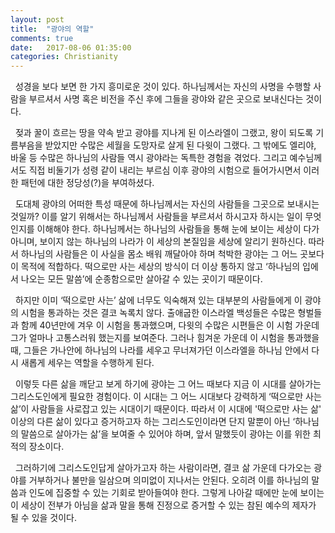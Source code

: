 ```yaml
---
layout: post
title:  "광야의 역할"
comments: true
date:   2017-08-06 01:35:00
categories: Christianity
---
```

&nbsp; 성경을 보다 보면 한 가지 흥미로운 것이 있다. 하나님께서는 자신의 사명을 수행할 사람을 부르셔서 사명 혹은 비전을 주신 후에 그들을 광야와 같은 곳으로 보내신다는 것이다.

&nbsp; 젖과 꿀이 흐르는 땅을 약속 받고 광야를 지나게 된 이스라엘이 그랬고, 왕이 되도록 기름부음을 받았지만 수많은 세월을 도망자로 살게 된 다윗이 그랬다. 그 밖에도 엘리야, 바울 등 수많은 하나님의 사람들 역시 광야라는 독특한 경험을 겪었다. 그리고 예수님께서도 직접 비둘기가 성령 같이 내리는 부르심 이후 광야의 시험으로 들어가시면서 이러한 패턴에 대한 정당성(?)을 부여하셨다.

&nbsp; 도대체 광야의 어떠한 특성 때문에 하나님께서는 자신의 사람들을 그곳으로 보내시는 것일까? 이를 알기 위해서는 하나님께서 사람들을 부르셔서 하시고자 하시는 일이 무엇인지를 이해해야 한다. 하나님께서는 하나님의 사람들을 통해 눈에 보이는 세상이 다가 아니며, 보이지 않는 하나님의 나라가 이 세상의 본질임을 세상에 알리기 원하신다. 따라서 하나님의 사람들은 이 사실을 몸소 배워 깨달아야 하며 척박한 광야는 그 어느 곳보다 이 목적에 적합하다. 떡으로만 사는 세상의 방식이 더 이상 통하지 않고 ‘하나님의 입에서 나오는 모든 말씀’에 순종함으로만 살아갈 수 있는 곳이기 때문이다.

&nbsp; 하지만 이미 ‘떡으로만 사는’ 삶에 너무도 익숙해져 있는 대부분의 사람들에게 이 광야의 시험을 통과하는 것은 결코 녹록치 않다. 출애굽한 이스라엘 백성들은 수많은 형벌들과 함께 40년만에 겨우 이 시험을 통과했으며, 다윗의 수많은 시편들은 이 시험 가운데 그가 얼마나 고통스러워 했는지를 보여준다. 그러나 힘겨운 가운데 이 시험을 통과했을 때, 그들은 가나안에 하나님의 나라를 세우고 무너져가던 이스라엘을 하나님 안에서 다시 새롭게 세우는 역할을 수행하게 된다.

&nbsp; 이렇듯 다른 삶을 깨닫고 보게 하기에 광야는 그 어느 때보다 지금 이 시대를 살아가는 그리스도인에게 필요한 경험이다. 이 시대는 그 어느 시대보다 강력하게 ‘떡으로만 사는 삶’이 사람들을 사로잡고 있는 시대이기 때문이다. 따라서 이 시대에 '떡으로만 사는 삶' 이상의 다른 삶이 있다고 증거하고자 하는 그리스도인이라면 단지 말뿐이 아닌 ‘하나님의 말씀으로 살아가는 삶’을 보여줄 수 있어야 하며, 앞서 말했듯이 광야는 이를 위한 최적의 장소이다.

&nbsp; 그러하기에 그리스도인답게 살아가고자 하는 사람이라면, 결코 삶 가운데 다가오는 광야를 거부하거나 불만을 일삼으며 의미없이 지나서는 안된다. 오히려 이를 하나님의 말씀과 인도에 집중할 수 있는 기회로 받아들여야 한다. 그렇게 나아갈 때에만 눈에 보이는 이 세상이 전부가 아님을 삶과 말을 통해 진정으로 증거할 수 있는 참된 예수의 제자가 될 수 있을 것이다.
